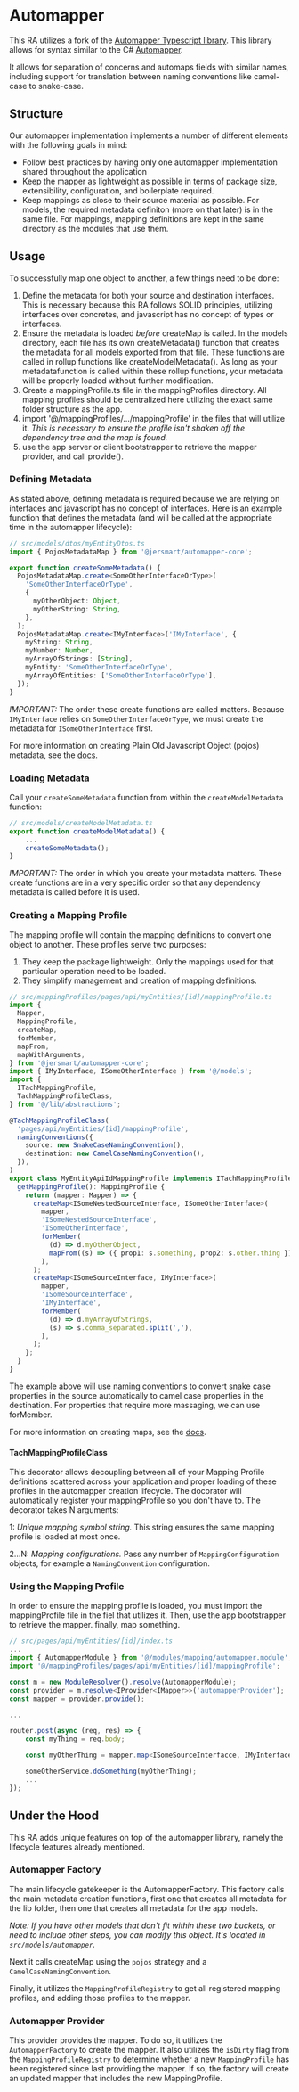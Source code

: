 # Automapper

This RA utilizes a fork of the [Automapper Typescript library](https://automapperts.netlify.app/). This library allows for syntax similar to the C# [Automapper](https://docs.automapper.org/en/stable/Getting-started.html).

It allows for separation of concerns and automaps fields with similar names, including support for translation between naming conventions like camel-case to snake-case.

## Structure

Our automapper implementation implements a number of different elements with the following goals in mind:

- Follow best practices by having only one automapper implementation shared throughout the application
- Keep the mapper as lightweight as possible in terms of package size, extensibility, configuration, and boilerplate required.
- Keep mappings as close to their source material as possible. For models, the required metadata definiton (more on that later) is in the same file. For mappings, mapping definitions are kept in the same directory as the modules that use them.

## Usage

To successfully map one object to another, a few things need to be done:

1. Define the metadata for both your source and destination interfaces. This is necessary because this RA follows SOLID principles, utilizing interfaces over concretes, and javascript has no concept of types or interfaces.
2. Ensure the metadata is loaded _before_ createMap is called. In the models directory, each file has its own createMetadata() function that creates the metadata for all models exported from that file. These functions are called in rollup functions like createModelMetadata(). As long as your metadatafunction is called within these rollup functions, your metadata will be properly loaded without further modification.
3. Create a mappingProfile.ts file in the mappingProfiles directory. All mapping profiles should be centralized here utilizing the exact same folder structure as the app.
4. import '@/mappingProfiles/.../mappingProfile' in the files that will utilize it. _This is necessary to ensure the profile isn't shaken off the dependency tree and the map is found._
5. use the app server or client bootstrapper to retrieve the mapper provider, and call provide().

### Defining Metadata

As stated above, defining metadata is required because we are relying on interfaces and javascript has no concept of interfaces. Here is an example function that defines the metadata (and will be called at the appropriate time in the automapper lifecycle):

```typescript
// src/models/dtos/myEntityDtos.ts
import { PojosMetadataMap } from '@jersmart/automapper-core';

export function createSomeMetadata() {
  PojosMetadataMap.create<SomeOtherInterfaceOrType>(
    'SomeOtherInterfaceOrType',
    {
      myOtherObject: Object,
      myOtherString: String,
    },
  );
  PojosMetadataMap.create<IMyInterface>('IMyInterface', {
    myString: String,
    myNumber: Number,
    myArrayOfStrings: [String],
    myEntity: 'SomeOtherInterfaceOrType',
    myArrayOfEntities: ['SomeOtherInterfaceOrType'],
  });
}
```

_IMPORTANT:_ The order these create functions are called matters. Because `IMyInterface` relies on `SomeOtherInterfaceOrType`, we must create the metadata for `ISomeOtherInterface` first.

For more information on creating Plain Old Javascript Object (pojos) metadata, see the [docs](https://automapperts.netlify.app/docs/strategies/pojos#metadata).

### Loading Metadata

Call your `createSomeMetadata` function from within the `createModelMetadata` function:

```typescript
// src/models/createModelMetadata.ts
export function createModelMetadata() {
    ...
    createSomeMetadata();
}
```

_IMPORTANT:_ The order in which you create your metadata matters. These create functions are in a very specific order so that any dependency metadata is called before it is used.

### Creating a Mapping Profile

The mapping profile will contain the mapping definitions to convert one object to another. These profiles serve two purposes:

1. They keep the package lightweight. Only the mappings used for that particular operation need to be loaded.
2. They simplify management and creation of mapping definitions.

```typescript
// src/mappingProfiles/pages/api/myEntities/[id]/mappingProfile.ts
import {
  Mapper,
  MappingProfile,
  createMap,
  forMember,
  mapFrom,
  mapWithArguments,
} from '@jersmart/automapper-core';
import { IMyInterface, ISomeOtherInterface } from '@/models';
import {
  ITachMappingProfile,
  TachMappingProfileClass,
} from '@/lib/abstractions';

@TachMappingProfileClass(
  'pages/api/myEntities/[id]/mappingProfile',
  namingConventions({
    source: new SnakeCaseNamingConvention(),
    destination: new CamelCaseNamingConvention(),
  }),
)
export class MyEntityApiIdMappingProfile implements ITachMappingProfile {
  getMappingProfile(): MappingProfile {
    return (mapper: Mapper) => {
      createMap<ISomeNestedSourceInterface, ISomeOtherInterface>(
        mapper,
        'ISomeNestedSourceInterface',
        'ISomeOtherInterface',
        forMember(
          (d) => d.myOtherObject,
          mapFrom((s) => ({ prop1: s.something, prop2: s.other.thing })),
        ),
      );
      createMap<ISomeSourceInterface, IMyInterface>(
        mapper,
        'ISomeSourceInterface',
        'IMyInterface',
        forMember(
          (d) => d.myArrayOfStrings,
          (s) => s.comma_separated.split(','),
        ),
      );
    };
  }
}
```

The example above will use naming conventions to convert snake case properties in the source automatically to camel case properties in the destination. For properties that require more massaging, we can use forMember.

For more information on creating maps, see the [docs](https://automapperts.netlify.app/docs/mapping-configuration/for-member/overview).

#### TachMappingProfileClass

This decorator allows decoupling between all of your Mapping Profile definitions scattered across your application and proper loading of these profiles in the automapper creation lifecycle. The docorator will automatically register your mappingProfile so you don't have to. The decorator takes N arguments:

1: _Unique mapping symbol string._ This string ensures the same mapping profile is loaded at most once.

2...N: _Mapping configurations._ Pass any number of `MappingConfiguration` objects, for example a `NamingConvention` configuration.

### Using the Mapping Profile

In order to ensure the mapping profile is loaded, you must import the mappingProfile file in the fiel that utilizes it. Then, use the app bootstrapper to retrieve the mapper. finally, map something.

```typescript
// src/pages/api/myEntities/[id]/index.ts
...
import { AutomapperModule } from '@/modules/mapping/automapper.module';
import '@/mappingProfiles/pages/api/myEntities/[id]/mappingProfile';

const m = new ModuleResolver().resolve(AutomapperModule);
const provider = m.resolve<IProvider<IMapper>>('automapperProvider');
const mapper = provider.provide();

...

router.post(async (req, res) => {
    const myThing = req.body;

    const myOtherThing = mapper.map<ISomeSourceInterfacce, IMyInterface>(myThing, 'ISomeSourceInterface', 'IMyInterface');

    someOtherService.doSomething(myOtherThing);
    ...
});

```

## Under the Hood

This RA adds unique features on top of the automapper library, namely the lifecycle features already mentioned.

### Automapper Factory

The main lifecycle gatekeeper is the AutomapperFactory. This factory calls the main metadata creation functions, first one that creates all metadata for the lib folder, then one that creates all metadata for the app models.

_Note: If you have other models that don't fit within these two buckets, or need to include other steps, you can modify this object. It's located in `src/models/automapper`._

Next it calls createMap using the `pojos` strategy and a `CamelCaseNamingConvention`.

Finally, it utilizes the `MappingProfileRegistry` to get all registered mapping profiles, and adding those profiles to the mapper.

### Automapper Provider

This provider provides the mapper. To do so, it utilizes the `AutomapperFactory` to create the mapper. It also utilizes the `isDirty` flag from the `MappingProfileRegistry` to determine whether a new `MappingProfile` has been registered since last providing the mapper. If so, the factory will create an updated mapper that includes the new MappingProfile.
